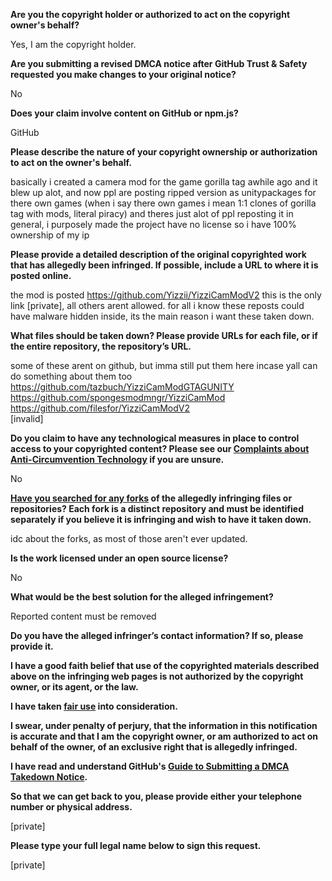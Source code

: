 **Are you the copyright holder or authorized to act on the copyright owner's behalf?**

Yes, I am the copyright holder.

**Are you submitting a revised DMCA notice after GitHub Trust & Safety requested you make changes to your original notice?**

No

**Does your claim involve content on GitHub or npm.js?**

GitHub

**Please describe the nature of your copyright ownership or authorization to act on the owner's behalf.**

basically i created a camera mod for the game gorilla tag awhile ago and it blew up alot, and now ppl are posting ripped version as unitypackages for there own games (when i say there own games i mean 1:1 clones of gorilla tag with mods, literal piracy) and theres just alot of ppl reposting it in general, i purposely made the project have no license so i have 100% ownership of my ip

**Please provide a detailed description of the original copyrighted work that has allegedly been infringed. If possible, include a URL to where it is posted online.**

the mod is posted https://github.com/Yizzii/YizziCamModV2 this is the only link [private], all others arent allowed. for all i know these reposts could have malware hidden inside, its the main reason i want these taken down.

**What files should be taken down? Please provide URLs for each file, or if the entire repository, the repository’s URL.**

some of these arent on github, but imma still put them here incase yall can do something about them too  
https://github.com/tazbuch/YizziCamModGTAGUNITY  
https://github.com/spongesmodmngr/YizziCamMod  
https://github.com/filesfor/YizziCamModV2  
[invalid]

**Do you claim to have any technological measures in place to control access to your copyrighted content? Please see our <a href="https://docs.github.com/articles/guide-to-submitting-a-dmca-takedown-notice#complaints-about-anti-circumvention-technology">Complaints about Anti-Circumvention Technology</a> if you are unsure.**

No

**<a href="https://docs.github.com/articles/dmca-takedown-policy#b-what-about-forks-or-whats-a-fork">Have you searched for any forks</a> of the allegedly infringing files or repositories? Each fork is a distinct repository and must be identified separately if you believe it is infringing and wish to have it taken down.**

idc about the forks, as most of those aren't ever updated.

**Is the work licensed under an open source license?**

No

**What would be the best solution for the alleged infringement?**

Reported content must be removed

**Do you have the alleged infringer’s contact information? If so, please provide it.**

**I have a good faith belief that use of the copyrighted materials described above on the infringing web pages is not authorized by the copyright owner, or its agent, or the law.**

**I have taken <a href="https://www.lumendatabase.org/topics/22">fair use</a> into consideration.**

**I swear, under penalty of perjury, that the information in this notification is accurate and that I am the copyright owner, or am authorized to act on behalf of the owner, of an exclusive right that is allegedly infringed.**

**I have read and understand GitHub's <a href="https://docs.github.com/articles/guide-to-submitting-a-dmca-takedown-notice/">Guide to Submitting a DMCA Takedown Notice</a>.**

**So that we can get back to you, please provide either your telephone number or physical address.**

[private]

**Please type your full legal name below to sign this request.**

[private]
